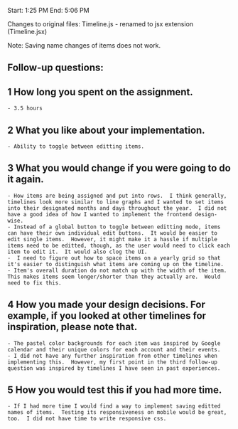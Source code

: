 Start: 1:25 PM
End: 5:06 PM

Changes to original files:
Timeline.js - renamed to jsx extension (Timeline.jsx)

Note: Saving name changes of items does not work.

## Follow-up questions:
## 1   How long you spent on the assignment.
	- 3.5 hours

## 2   What you like about your implementation.
	- Ability to toggle between editting items.

## 3   What you would change if you were going to do it again.
	- How items are being assigned and put into rows.  I think generally, timelines look more similar to line graphs and I wanted to set items into their designated months and days throughout the year.  I did not have a good idea of how I wanted to implement the frontend design-wise.
	- Instead of a global button to toggle between editting mode, items can have their own individual edit buttons.  It would be easier to edit single items.  However, it might make it a hassle if multiple items need to be editted, though, as the user would need to click each item to edit it.  It would also clog the UI.
	-  I need to figure out how to space items on a yearly grid so that it's easier to distinguish what items are coming up on the timeline.
	- Item's overall duration do not match up with the width of the item.  This makes items seem longer/shorter than they actually are.  Would need to fix this.

## 4   How you made your design decisions. For example, if you looked at other timelines for inspiration, please note that.
	- The pastel color backgrounds for each item was inspired by Google calendar and their unique colors for each account and their events.
	- I did not have any further inspiration from other timelines when implementing this.  However, my first point in the third follow-up question was inspired by timelines I have seen in past experiences.

## 5   How you would test this if you had more time.
	- If I had more time I would find a way to implement saving editted names of items.  Testing its responsiveness on mobile would be great, too.  I did not have time to write responsive css.
